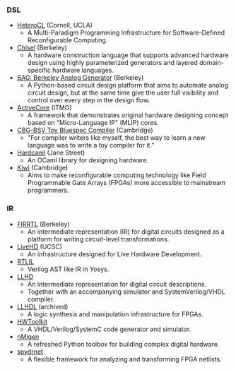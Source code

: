 ### DSL
 - [HeteroCL](https://github.com/cornell-zhang/heterocl) (Cornell, UCLA)
   - A Multi-Paradigm Programming Infrastructure for Software-Defined Reconfigurable Computing.
 - [Chisel](https://chisel.eecs.berkeley.edu/) (Berkeley)
   - A hardware construction language that supports advanced hardware design using highly parameterized generators and layered domain-specific hardware languages.
 - [BAG: Berkeley Analog Generator](https://github.com/ucb-art/BAG_framework) (Berkeley)
   - A Python-based circuit design platform that aims to automate analog circuit design, but at the same time give the user full visibility and control over every step in the design flow.
 - [ActiveCore](https://github.com/AntonovAlexander/activecore) (ITMO)
   - A framework that demonstrates original hardware designing concept based on "Micro-Language IP" (MLIP) cores.
 - [CBG-BSV Toy Bluespec Compiler](https://www.cl.cam.ac.uk/~djg11//wwwhpr/toy-bluespec-compiler.html) (Cambridge)
   - "For compiler writers like myself, the best way to learn a new language was to write a toy compiler for it."
 - [Hardcaml](https://github.com/janestreet/hardcaml) (Jane Street)
   - An OCaml library for designing hardware.
 - [Kiwi](https://www.cl.cam.ac.uk/~djg11/kiwi/) (Cambridge)
   - Aims to make reconfigurable computing technology like Field Programmable Gate Arrays (FPGAs) more accessible to mainstream programmers.

### IR
 - [FIRRTL](https://github.com/freechipsproject/firrtl) (Berkeley)
   - An intermediate representation (IR) for digital circuits designed as a platform for writing circuit-level transformations.
 - [LiveHD](https://github.com/masc-ucsc/livehd) (UCSC)
   - An infrastructure designed for Live Hardware Development.
 - [RTLIL](https://github.com/YosysHQ/yosys)
   - Verilog AST like IR in Yosys.
 - [LLHD](http://www.llhd.io/)
   - An intermediate representation for digital circuit descriptions.
   - Together with an accompanying simulator and SystemVerilog/VHDL compiler.
 - [LLHDL](https://github.com/errordeveloper/llhdl) (archived)
   - A logic synthesis and manipulation infrastructure for FPGAs.
 - [HWToolkit](https://github.com/Nic30/hwt)
   - A VHDL/Verilog/SystemC code generator and simulator.
 - [nMigen](https://github.com/m-labs/nmigen)
   - A refreshed Python toolbox for building complex digital hardware.
 - [spydrnet](https://byuccl.github.io/spydrnet/)
   - A flexible framework for analyzing and transforming FPGA netlists.
